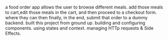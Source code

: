  a food order app allows the user to browse different meals.
add those meals to cart,edit those meals in the cart, and then proceed to a checkout form. where they can then finally, in the end, submit that order to a dummy backend. 
built this project from ground up.
building and configuring components.
using states and context.
managing HTTp requests & Side Effects.

